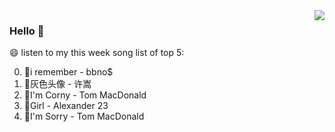 <img align="right"  src="https://github-readme-stats.vercel.app/api/top-langs/?username=kvnZero" />

### Hello 👋

😄 listen to my this week song list of top 5:

0. 🌈i remember - bbno$
1. 🌈灰色头像 - 许嵩
2. 🌈I'm Corny - Tom MacDonald
3. 🌈Girl - Alexander 23
4. 🌈I'm Sorry - Tom MacDonald

